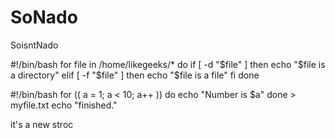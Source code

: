# SoNado
SoisntNado


#!/bin/bash
for file in /home/likegeeks/*
do
if [ -d "$file" ]
then
echo "$file is a directory"
elif [ -f "$file" ]
then
echo "$file is a file"
fi
done



#!/bin/bash
for (( a = 1; a < 10; a++ ))
do
echo "Number is $a"
done > myfile.txt
echo "finished."






it's a new stroc

